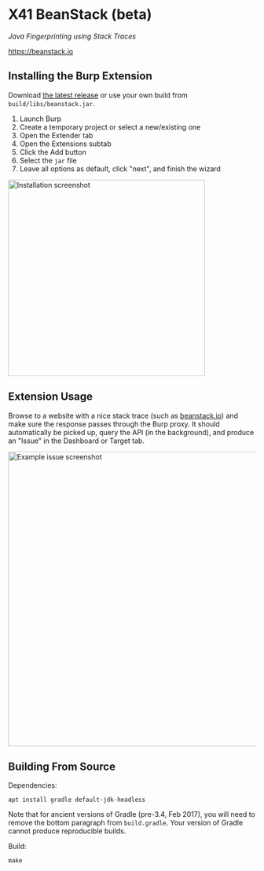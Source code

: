 # X41 BeanStack (beta)

*Java Fingerprinting using Stack Traces*

<https://beanstack.io>


## Installing the Burp Extension

Download [the latest release](https://github.com/x41sec/BeanStack/releases/latest)
or use your own build from `build/libs/beanstack.jar`.

1. Launch Burp
1. Create a temporary project or select a new/existing one
1. Open the Extender tab
1. Open the Extensions subtab
1. Click the Add button
1. Select the `jar` file
1. Leave all options as default, click "next", and finish the wizard

<img alt="Installation screenshot" src="https://beanstack.io/img/burp-install.png" width=400>


## Extension Usage

Browse to a website with a nice stack trace (such as [beanstack.io](https://beanstack.io))
and make sure the response passes through the Burp proxy. It should
automatically be picked up, query the API (in the background), and produce an
"Issue" in the Dashboard or Target tab.

<img alt="Example issue screenshot" src="https://beanstack.io/img/burp-extension.png" width=600>


## Building From Source

Dependencies:

    apt install gradle default-jdk-headless

Note that for ancient versions of Gradle (pre-3.4, Feb 2017), you will need to
remove the bottom paragraph from `build.gradle`. Your version of Gradle cannot
produce reproducible builds.

Build:

    make


